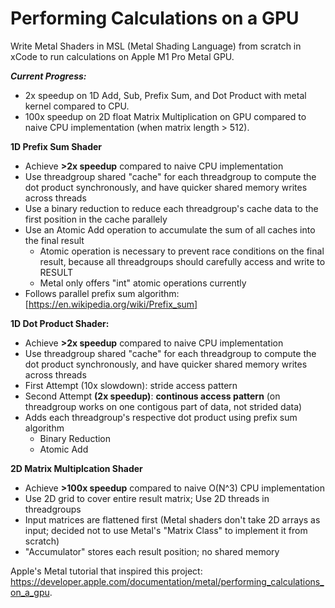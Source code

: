 # Performing Calculations on a GPU

Write Metal Shaders in MSL (Metal Shading Language) from scratch in xCode to run calculations on Apple M1 Pro Metal GPU.

_**Current Progress:**_
- 2x speedup on 1D Add, Sub, Prefix Sum, and Dot Product with metal kernel compared to CPU.
- 100x speedup on 2D float Matrix Multiplication on GPU compared to naive CPU implementation (when matrix length > 512).

**1D Prefix Sum Shader**
- Achieve **>2x speedup** compared to naive CPU implementation
- Use threadgroup shared "cache" for each threadgroup to compute the dot product synchronously, and have quicker shared memory writes across threads
- Use a binary reduction to reduce each threadgroup's cache data to the first position in the cache parallely
- Use an Atomic Add operation to accumulate the sum of all caches into the final result
  - Atomic operation is necessary to prevent race conditions on the final result, because all threadgroups should carefully access and write to RESULT
  - Metal only offers "int" atomic operations currently
- Follows parallel prefix sum algorithm: [https://en.wikipedia.org/wiki/Prefix_sum]
  
**1D Dot Product Shader:**
- Achieve **>2x speedup** compared to naive CPU implementation
- Use threadgroup shared "cache" for each threadgroup to compute the dot product synchronously, and have quicker shared memory writes across threads
- First Attempt (10x slowdown): stride access pattern
- Second Attempt **(2x speedup)**: **continous access pattern** (on threadgroup works on one contigous part of data, not strided data)
- Adds each threadgroup's respective dot product using prefix sum algorithm
  - Binary Reduction
  - Atomic Add
 
**2D Matrix Multiplcation Shader**
- Achieve **>100x speedup** compared to naive O(N^3) CPU implementation
- Use 2D grid to cover entire result matrix; Use 2D threads in threadgroups
- Input matrices are flattened first (Metal shaders don't take 2D arrays as input; decided not to use Metal's "Matrix Class" to implement it from scratch)
- "Accumulator" stores each result position; no shared memory


Apple's Metal tutorial that inspired this project: https://developer.apple.com/documentation/metal/performing_calculations_on_a_gpu.
